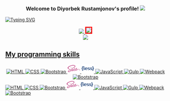 <h3 align="center">
  Welcome to Diyorbek Rustamjonov's profile!
  <img src="https://media.giphy.com/media/hvRJCLFzcasrR4ia7z/giphy.gif" width="28">
</h3>

[![Typing SVG](https://readme-typing-svg.herokuapp.com?color=%2336BCF7&size=28&lines=Full+stack+Web+developer)](https://github.com/diyorbekrustamjonov)

<div align="center">
  <a href="https://github.com/diyorbekrustamjonov">
  <img height="180em" src="https://github-readme-stats.vercel.app/api?username=diyorbekrustamjonov&show_icons=true&theme=dark&include_all_commits=true&count_private=true"/>
  <img height="180em" style="border:3px solid red;"src="https://github-readme-stats.vercel.app/api/top-langs/?username=diyorbekrustamjonov&layout=compact&langs_count=7&theme=dark"/>
</div>
<div align="center">
  <img src="https://raw.githubusercontent.com/diyorbekrustamjonov/diyorbekrustamjonov/output/github-contribution-grid-snake.svg" />
</div>

## My programming skills
<div style="display: inline_block" align="center">
  <img alt="HTML" height="30" width="40" src="https://cdn.jsdelivr.net/gh/devicons/devicon/icons/html5/html5-original.svg">

  <img alt="CSS" height="30" width="40" src="https://cdn.jsdelivr.net/gh/devicons/devicon/icons/css3/css3-original.svg">

  <img alt="Bootstrap" height="30" width="40" src="https://cdn.jsdelivr.net/gh/devicons/devicon/icons/bootstrap/bootstrap-original.svg">
   
  <img  alt="SASS" height="30" width="40" src="https://github.com/devicons/devicon/blob/v2.14.0/icons/sass/sass-original.svg">
 
  <img alt="SCSS" height="30" width="40" src="https://github.com/devicons/devicon/blob/v2.14.0/icons/less/less-plain-wordmark.svg">
   
  <img alt="JavaScript" height="30" width="40" src="https://cdn.jsdelivr.net/gh/devicons/devicon/icons/javascript/javascript-original.svg">
   
  <img alt="Gulp" height="30" width="40" src="https://cdn.jsdelivr.net/gh/devicons/devicon/icons/gulp/gulp-plain.svg">
  
   <img alt="Webpack" height="30" width="40" src="https://cdn.jsdelivr.net/gh/devicons/devicon/icons/webpack/webpack-original.svg">
   
   <img alt="Bootstrap" height="30" width="40" src="https://cdn.jsdelivr.net/gh/devicons/devicon/icons/bootstrap/bootstrap-original.svg">
</div>

<div style="display: inline_block">
  <img alt="HTML" height="30" width="40" src="https://cdn.jsdelivr.net/gh/devicons/devicon/icons/html5/html5-original.svg">

  <img alt="CSS" height="30" width="40" src="https://cdn.jsdelivr.net/gh/devicons/devicon/icons/css3/css3-original.svg">

  <img alt="Bootstrap" height="30" width="40" src="https://cdn.jsdelivr.net/gh/devicons/devicon/icons/bootstrap/bootstrap-original.svg">
   
  <img  alt="SASS" height="30" width="40" src="https://github.com/devicons/devicon/blob/v2.14.0/icons/sass/sass-original.svg">
 
  <img alt="SCSS" height="30" width="40" src="https://github.com/devicons/devicon/blob/v2.14.0/icons/less/less-plain-wordmark.svg">
   
  <img alt="JavaScript" height="30" width="40" src="https://cdn.jsdelivr.net/gh/devicons/devicon/icons/javascript/javascript-original.svg">
   
  <img alt="Gulp" height="30" width="40" src="https://cdn.jsdelivr.net/gh/devicons/devicon/icons/gulp/gulp-plain.svg">
  
   <img alt="Webpack" height="30" width="40" src="https://cdn.jsdelivr.net/gh/devicons/devicon/icons/webpack/webpack-original.svg">
   
   <img alt="Bootstrap" height="30" width="40" src="https://cdn.jsdelivr.net/gh/devicons/devicon/icons/bootstrap/bootstrap-original.svg">
</div>

